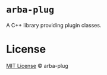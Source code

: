 # `arba-plug`

A C++ library providing plugin classes.

# License

[MIT License](./LICENSE.md) © arba-plug
